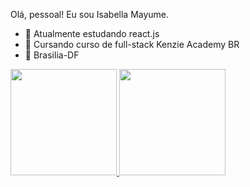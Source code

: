 Olá, pessoal! Eu sou Isabella Mayume.
- 🔭 Atualmente estudando react.js
- 🌱 Cursando curso de full-stack Kenzie Academy BR
- 👯 Brasilia-DF

 <div>
  <a href="https://github.com/isabellaMayume6">
  <img height="170em" src="https://github-readme-stats.vercel.app/api?username=isabellaMayume6&show_icons=true&theme=dark&include_all_commits=true&count_private=true"/>
  <img height="170em" src="https://github-readme-stats.vercel.app/api/top-langs/?username=isabellamayume6&layout=compact&langs_count=7&theme=dark"/>

</div>

